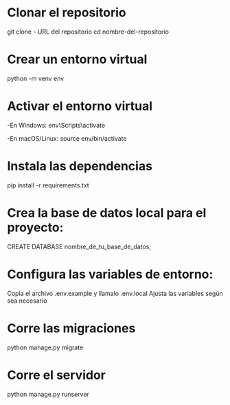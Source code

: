 # Clonar el repositorio
git clone - URL del repositorio
cd nombre-del-repositorio

# Crear un entorno virtual
python -m venv env

# Activar el entorno virtual
-En Windows:
env\Scripts\activate

-En macOS/Linux:
source env/bin/activate

# Instala las dependencias
pip install -r requirements.txt

# Crea la base de datos local para el proyecto:
CREATE DATABASE nombre_de_tu_base_de_datos;

# Configura las variables de entorno:
Copia el archivo .env.example y llamalo .env.local
Ajusta las variables según sea necesario

# Corre las migraciones
python manage.py migrate

# Corre el servidor
python manage.py runserver
